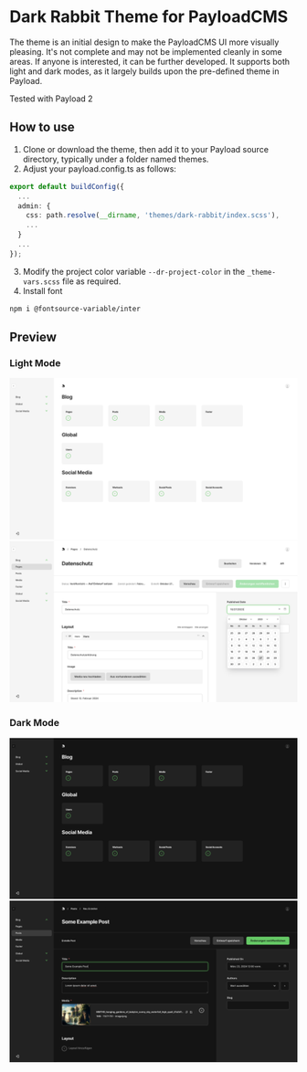 # Dark Rabbit Theme for PayloadCMS

The theme is an initial design to make the PayloadCMS UI more visually pleasing. It's not complete and may not be implemented cleanly in some areas. If anyone is interested, it can be further developed. It supports both light and dark modes, as it largely builds upon the pre-defined theme in Payload.

Tested with Payload 2

## How to use

1. Clone or download the theme, then add it to your Payload source directory, typically under a folder named themes.
2. Adjust your payload.config.ts as follows:

```ts
export default buildConfig({
  ...
  admin: {
    css: path.resolve(__dirname, 'themes/dark-rabbit/index.scss'),
    ...
  }
  ...
});
```

3. Modify the project color variable `--dr-project-color` in the `_theme-vars.scss` file as required.
4. Install font

```sh
npm i @fontsource-variable/inter
```

## Preview

### Light Mode

![3](preview/3.png?raw=true "3")
![1](preview/1.png?raw=true "1")

### Dark Mode

![4](preview/4.png?raw=true "4")
![2](preview/2.png?raw=true "2")
